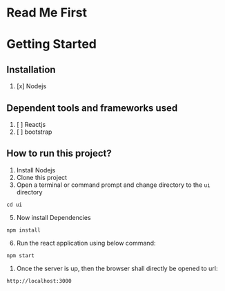 # Read Me First

# Getting Started

## Installation

1. [x] Nodejs

## Dependent tools and frameworks used

1. [ ] Reactjs
2. [ ] bootstrap

## How to run this project?

1. Install Nodejs
3. Clone this project
4. Open a terminal or command prompt and change directory to the `ui` directory

```agsl
cd ui
```

5. Now install Dependencies
   
```agsl
npm install
```
6. Run the react application using below command:

```agsl
npm start
```

1. Once the server is up, then the browser shall directly be opened to url:

```agsl
http://localhost:3000
```
